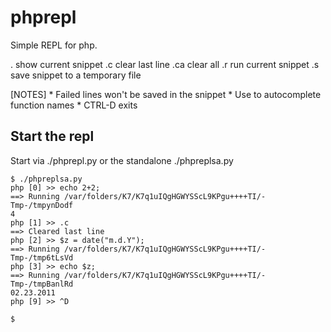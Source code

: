 phprepl
=======

Simple REPL for php.

.    show current snippet
.c   clear last line
.ca  clear all
.r   run current snippet
.s   save snippet to a temporary file

[NOTES]    * Failed lines won't be saved in the snippet
           * Use <tab> to autocomplete function names
           * CTRL-D exits


Start the repl
--------------

Start via ./phprepl.py or the standalone ./phpreplsa.py

	$ ./phpreplsa.py 
	php [0] >> echo 2+2;
	==> Running /var/folders/K7/K7q1uIQgHGWYSScL9KPgu++++TI/-Tmp-/tmpynDodf 
	4 
	php [1] >> .c
	==> Cleared last line 
	php [2] >> $z = date("m.d.Y");
	==> Running /var/folders/K7/K7q1uIQgHGWYSScL9KPgu++++TI/-Tmp-/tmp6tLsVd 
	php [3] >> echo $z;
	==> Running /var/folders/K7/K7q1uIQgHGWYSScL9KPgu++++TI/-Tmp-/tmpBanlRd	
	02.23.2011 
	php [9] >> ^D
	
	$ 
